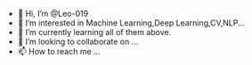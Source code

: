 - 👋 Hi, I’m @Leo-019
- 👀 I’m interested in Machine Learning,Deep Learning,CV,NLP...
- 🌱 I’m currently learning all of them above.
- 💞️ I’m looking to collaborate on ...
- 📫 How to reach me ...

<!---
Leo-019/Leo-019 is a ✨ special ✨ repository because its `README.md` (this file) appears on your GitHub profile.
You can click the Preview link to take a look at your changes.
--->
